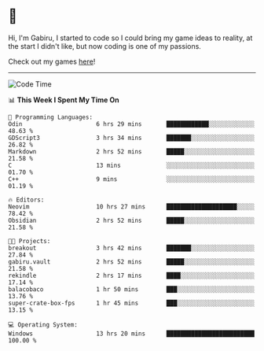 # 🐀

Hi, I'm Gabiru, I started to code so I could bring my game ideas to reality, at the start I didn't like, but now coding is one of my passions.

Check out my games [here](https://gabiru.art/projetos/)!

---

<!--START_SECTION:waka-->
![Code Time](http://img.shields.io/badge/Code%20Time-395%20hrs%2032%20mins-blue)

📊 **This Week I Spent My Time On** 

```text
💬 Programming Languages: 
Odin                     6 hrs 29 mins       ████████████░░░░░░░░░░░░░   48.63 % 
GDScript3                3 hrs 34 mins       ███████░░░░░░░░░░░░░░░░░░   26.82 % 
Markdown                 2 hrs 52 mins       █████░░░░░░░░░░░░░░░░░░░░   21.58 % 
C                        13 mins             ░░░░░░░░░░░░░░░░░░░░░░░░░   01.70 % 
C++                      9 mins              ░░░░░░░░░░░░░░░░░░░░░░░░░   01.19 % 

🔥 Editors: 
Neovim                   10 hrs 27 mins      ████████████████████░░░░░   78.42 % 
Obsidian                 2 hrs 52 mins       █████░░░░░░░░░░░░░░░░░░░░   21.58 % 

🐱‍💻 Projects: 
breakout                 3 hrs 42 mins       ███████░░░░░░░░░░░░░░░░░░   27.84 % 
gabiru.vault             2 hrs 52 mins       █████░░░░░░░░░░░░░░░░░░░░   21.58 % 
rekindle                 2 hrs 17 mins       ████░░░░░░░░░░░░░░░░░░░░░   17.14 % 
balacobaco               1 hr 50 mins        ███░░░░░░░░░░░░░░░░░░░░░░   13.76 % 
super-crate-box-fps      1 hr 45 mins        ███░░░░░░░░░░░░░░░░░░░░░░   13.15 % 

💻 Operating System: 
Windows                  13 hrs 20 mins      █████████████████████████   100.00 % 
```


<!--END_SECTION:waka-->
